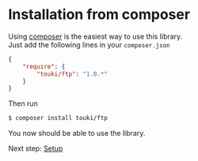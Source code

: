 # Installation from composer

Using [composer](http://getcomposer.org) is the easiest way to use this library.  
Just add the following lines in your `composer.json`

```json
{
    "require": {
        "touki/ftp": "1.0.*"
    }
}
```

Then run

```sh
$ composer install touki/ftp
```

You now should be able to use the library.

Next step: [Setup]

[Setup]: https://github.com/touki653/php-ftp-wrapper/blob/master/docs/setup.md
